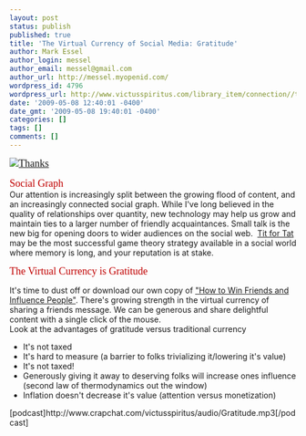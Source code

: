 ```yaml
---
layout: post
status: publish
published: true
title: 'The Virtual Currency of Social Media: Gratitude'
author: Mark Essel
author_login: messel
author_email: messel@gmail.com
author_url: http://messel.myopenid.com/
wordpress_id: 4796
wordpress_url: http://www.victusspiritus.com/library_item/connection//the-virtual-currency-of-social-media-gratitude/
date: '2009-05-08 12:40:01 -0400'
date_gmt: '2009-05-08 19:40:01 -0400'
categories: []
tags: []
comments: []
---
```

<p><span style="color: #c00000; font-size: 18px; font-family: Trebuchet MS;"> <a style="display: inline;" href="http://www.flickr.com/photos/psd/"><img class="at-xid-6a0111688fdbcb970c011570788d8c970b image-full" title="Thanks" src="http://messel.typepad.com/.a/6a0111688fdbcb970c011570788d8c970b-800wi" border="0" alt="Thanks" /></a> </span></p>
<p><span style="color: #c00000; font-size: 18px; font-family: Trebuchet MS;">Social Graph</span><br />
Our attention is increasingly split between the growing flood of content, and an increasingly connected social graph. While I've long believed in the quality of relationships over quantity, new technology may help us grow and maintain ties to a larger number of friendly acquaintances. Small talk is the new big for opening doors to wider audiences on the social web.  <a href="http://victusfate.github.io/victusspiritus/uncategorized/2009/05/20/game-theory-life-tit-for-tat-or-give-give-again/">Tit for Tat</a> may be the most successful game theory strategy available in a social world where memory is long, and your reputation is at stake.</p>
<p><span style="color: #c00000; font-size: 18px; font-family: Trebuchet MS;">The Virtual Currency is Gratitude</span></p>
<p>It's time to dust off or download our own copy of <a href="http://www.amazon.com/gp/product/0671027034?ie=UTF8&amp;tag=dream06-20&amp;linkCode=as2&amp;camp=1789&amp;creative=390957&amp;creativeASIN=0671027034">"How to Win Friends and Influence People"</a>. There's growing strength in the virtual currency of sharing a friends message. We can be generous and share delightful content with a single click of the mouse.<br />
Look at the advantages of gratitude versus traditional currency</p>
<ul>
<li>It's not taxed</li>
<li>It's hard to measure (a barrier to folks trivializing it/lowering it's value)</li>
<li>It's not taxed!</li>
<li>Generously giving it away to deserving folks will increase ones influence (second law of thermodynamics out the window)</li>
<li>Inflation doesn't decrease it's value (attention versus monetization)</li>
</ul>
<p>[podcast]http://www.crapchat.com/victusspiritus/audio/Gratitude.mp3[/podcast]</p>
<p style="margin-bottom: 0in;">
<p><span class="at-xid-6a0111688fdbcb970c01156f82b9d5970c"><a href="http://messel.typepad.com/files/2009-05-08-09_08_34.mp3"><br />
</a></span></p>
